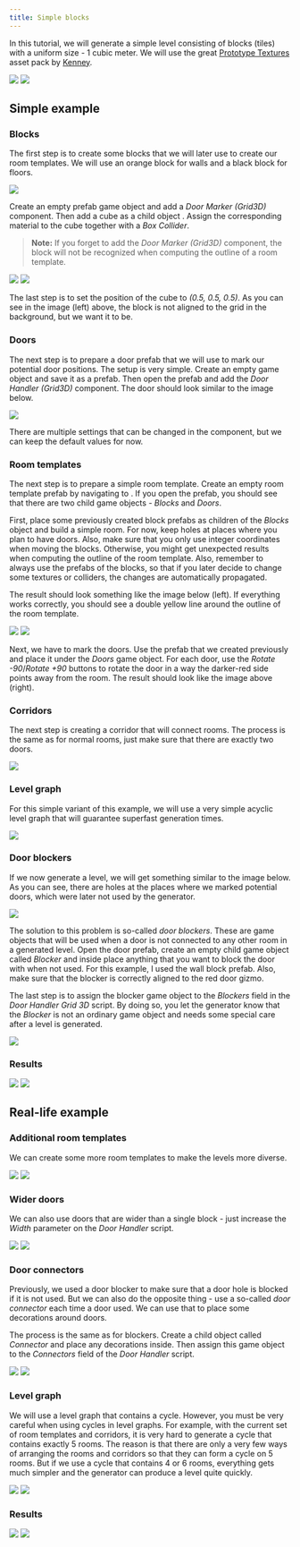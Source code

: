 ```yaml
---
title: Simple blocks
---
```


In this tutorial, we will generate a simple level consisting of blocks (tiles) with a uniform size - 1 cubic meter. We will use the great [Prototype Textures](https://www.kenney.nl/assets/prototype-textures) asset pack by [Kenney](https://twitter.com/KenneyNL).

<Gallery cols={2} fixedHeight>
    <Image src="3d/examples/simple_blocks/simple_1.png" caption="Simple example" />
    <Image src="3d/examples/simple_blocks/result_1.png" caption="Real-life example" />
</Gallery>

## Simple example

### Blocks

The first step is to create some blocks that we will later use to create our room templates. We will use an orange block for walls and a black block for floors.

<Image src="3d/examples/simple_blocks/blocks.png" caption="Wall (left) and floor (right) blocks" />

Create an empty prefab game object and add a *Door Marker (Grid3D)* component. Then add a cube as a child object <Path path="3D Object/Cube" par />. Assign the corresponding material to the cube together with a *Box Collider*.

> **Note:** If you forget to add the *Door Marker (Grid3D)* component, the block will not be recognized when computing the outline of a room template.

<Gallery cols={2} fixedHeight>
    <Image src="3d/examples/simple_blocks/wall_not_aligned.png" caption="Wall block (not aligned)" />
    <Image src="3d/examples/simple_blocks/wall_aligned.png" caption="Wall block (aligned)" />
</Gallery>

The last step is to set the position of the cube to *(0.5, 0.5, 0.5)*. As you can see in the image (left) above, the block is not aligned to the grid in the background, but we want it to be.

### Doors

The next step is to prepare a door prefab that we will use to mark our potential door positions. The setup is very simple. Create an empty game object and save it as a prefab. Then open the prefab and add the *Door Handler (Grid3D)* component. The door should look similar to the image below.

<Image src="3d/examples/simple_blocks/door_empty.png" caption="Empty door visualisation. The darker red shows the outward-facing side of the door." />

There are multiple settings that can be changed in the component, but we can keep the default values for now.

### Room templates

The next step is to prepare a simple room template. Create an empty room template prefab by navigating to <Path path="3d:Dungeon room template" />. If you open the prefab, you should see that there are two child game objects - *Blocks* and *Doors*.

First, place some previously created block prefabs as children of the *Blocks* object and build a simple room. For now, keep holes at places where you plan to have doors. Also, make sure that you only use integer coordinates when moving the blocks. Otherwise, you might get unexpected results when computing the outline of the room template. Also, remember to always use the prefabs of the blocks, so that if you later decide to change some textures or colliders, the changes are automatically propagated.

The result should look something like the image below (left). If everything works correctly, you should see a double yellow line around the outline of the room template.

<Gallery cols={2} fixedHeight>
    <Image src="3d/examples/simple_blocks/room_template_no_doors.png" caption="Simple room template (without doors)" />
    <Image src="3d/examples/simple_blocks/room_template_with_doors.png" caption="Simple room template (with doors)" />
</Gallery>

Next, we have to mark the doors. Use the prefab that we created previously and place it under the *Doors* game object. For each door, use the *Rotate -90*/*Rotate +90* buttons to rotate the door in a way the darker-red side points away from the room. The result should look like the image above (right).

### Corridors

The next step is creating a corridor that will connect rooms. The process is the same as for normal rooms, just make sure that there are exactly two doors.

<Image src="3d/examples/simple_blocks/corridor.png" caption="Empty door visualisation. The darker red shows the outward-facing side of the door." />

### Level graph

For this simple variant of this example, we will use a very simple acyclic level graph that will guarantee superfast generation times.

<Image src="3d/examples/simple_blocks/level_graph_simple.png" caption="Very simple acyclic level graph" />

### Door blockers

If we now generate a level, we will get something similar to the image below. As you can see, there are holes at the places where we marked potential doors, which were later not used by the generator.

<Image src="3d/examples/simple_blocks/simple_no_blockers.png" caption="Example result without door blockers." />

The solution to this problem is so-called *door blockers*. These are game objects that will be used when a door is not connected to any other room in a generated level. Open the door prefab, create an empty child game object called *Blocker* and inside place anything that you want to block the door with when not used. For this example, I used the wall block prefab. Also, make sure that the blocker is correctly aligned to the red door gizmo.

The last step is to assign the blocker game object to the *Blockers* field in the *Door Handler Grid 3D* script. By doing so, you let the generator know that the *Blocker* is not an ordinary game object and needs some special care after a level is generated.

<Image src="3d/examples/simple_blocks/door_only_blocker.png" caption="Door with a blocker" />

### Results

<Gallery cols={2} fixedHeight>
    <Image src="3d/examples/simple_blocks/simple_2.png" caption="Example result" />
    <Image src="3d/examples/simple_blocks/simple_3.png" caption="Example result" />
</Gallery>

## Real-life example

### Additional room templates

We can create some more room templates to make the levels more diverse.

<Gallery cols={2} fixedHeight>
    <Image src="3d/examples/simple_blocks/corridor2.png" caption="Shorter corridor" />
    <Image src="3d/examples/simple_blocks/room_template2.png" caption="L-shaped room" />
</Gallery>

### Wider doors

We can also use doors that are wider than a single block - just increase the *Width* parameter on the *Door Handler* script.

<Gallery cols={2} fixedHeight>
    <Image src="3d/examples/simple_blocks/corridor_wide.png" caption="Corridor with different sizes of doors on each end" />
    <Image src="3d/examples/simple_blocks/room_template_wide.png" caption="Room with different sizes of doors" />
</Gallery>

### Door connectors

Previously, we used a door blocker to make sure that a door hole is blocked if it is not used. But we can also do the opposite thing - use a so-called *door connector* each time a door used. We can use that to place some decorations around doors.

The process is the same as for blockers. Create a child object called *Connector* and place any decorations inside. Then assign this game object to the *Connectors* field of the *Door Handler* script.

<Gallery cols={2} fixedHeight>
    <Image src="3d/examples/simple_blocks/door_connector.png" caption="Two red decorations are placed on each side of the door" />
    <Image src="3d/examples/simple_blocks/level_connectors.png" caption="How it looks like when the connector is used" />
</Gallery>

### Level graph

We will use a level graph that contains a cycle. However, you must be very careful when using cycles in level graphs. For example, with the current set of room templates and corridors, it is very hard to generate a cycle that contains exactly 5 rooms. The reason is that there are only a very few ways of arranging the rooms and corridors so that they can form a cycle on 5 rooms. But if we use a cycle that contains 4 or 6 rooms, everything gets much simpler and the generator can produce a level quite quickly.

<Gallery cols={2} fixedHeight>
    <Image src="3d/examples/simple_blocks/level_graph_cycle_4.png" caption="Simple - the cycle contains 4 rooms, generates under 0.2s" />
    <Image src="3d/examples/simple_blocks/level_graph_cycle_5.png" caption="Hard - the cycle contains 5 rooms, often timeouts" />
</Gallery>

### Results

<Gallery cols={2} fixedHeight>
    <Image src="3d/examples/simple_blocks/result_3.png" caption="Example result" />
    <Image src="3d/examples/simple_blocks/result_2.png" caption="Example result" />
</Gallery>